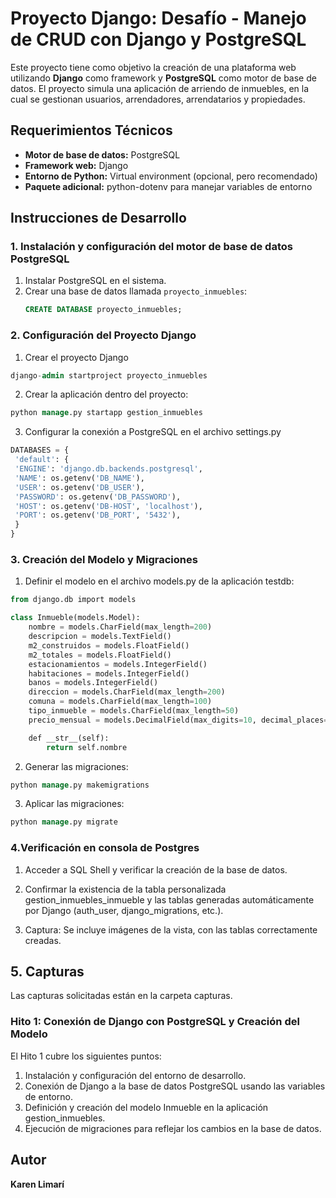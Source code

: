 # Proyecto Django: Desafío - Manejo de CRUD con Django y PostgreSQL

Este proyecto tiene como objetivo la creación de una plataforma web utilizando **Django** como framework y **PostgreSQL** como motor de base de datos. El proyecto simula una aplicación de arriendo de inmuebles, en la cual se gestionan usuarios, arrendadores, arrendatarios y propiedades.

## Requerimientos Técnicos

- **Motor de base de datos:** PostgreSQL
- **Framework web:** Django
- **Entorno de Python:** Virtual environment (opcional, pero recomendado)
- **Paquete adicional:** python-dotenv para manejar variables de entorno

## Instrucciones de Desarrollo

### 1. Instalación y configuración del motor de base de datos PostgreSQL

1. Instalar PostgreSQL en el sistema.
2. Crear una base de datos llamada `proyecto_inmuebles`:
   ```sql
   CREATE DATABASE proyecto_inmuebles;
   ```

### 2. Configuración del Proyecto Django

1. Crear el proyecto Django
```sql
django-admin startproject proyecto_inmuebles
```
2. Crear la aplicación dentro del proyecto:
```sql
python manage.py startapp gestion_inmuebles
```
3. Configurar la conexión a PostgreSQL en el archivo settings.py
```sql
DATABASES = {
 'default': {
 'ENGINE': 'django.db.backends.postgresql',
 'NAME': os.getenv('DB_NAME'),
 'USER': os.getenv('DB_USER'),
 'PASSWORD': os.getenv('DB_PASSWORD'),
 'HOST': os.getenv('DB-HOST', 'localhost'),
 'PORT': os.getenv('DB_PORT', '5432'),
 }
}

```
### 3. Creación del Modelo y Migraciones

1. Definir el modelo en el archivo models.py de la aplicación testdb:
```sql
from django.db import models

class Inmueble(models.Model):
    nombre = models.CharField(max_length=200)
    descripcion = models.TextField()
    m2_construidos = models.FloatField()
    m2_totales = models.FloatField()
    estacionamientos = models.IntegerField()
    habitaciones = models.IntegerField()
    banos = models.IntegerField()
    direccion = models.CharField(max_length=200)
    comuna = models.CharField(max_length=100)
    tipo_inmueble = models.CharField(max_length=50)
    precio_mensual = models.DecimalField(max_digits=10, decimal_places=2)

    def __str__(self):
        return self.nombre
```
2. Generar las migraciones:

```sql
python manage.py makemigrations
```

3. Aplicar las migraciones:

```sql
python manage.py migrate
```

### 4.Verificación en consola de Postgres

1. Acceder a SQL Shell y verificar la creación de la base de datos.

2. Confirmar la existencia de la tabla personalizada gestion_inmuebles_inmueble y las tablas generadas automáticamente por Django (auth_user, django_migrations, etc.).

3. Captura: Se incluye imágenes de la vista, con las tablas correctamente creadas.

## 5. Capturas  

Las capturas solicitadas están en la carpeta capturas.

### Hito 1: Conexión de Django con PostgreSQL y Creación del Modelo
El Hito 1 cubre los siguientes puntos:

1. Instalación y configuración del entorno de desarrollo.
2. Conexión de Django a la base de datos PostgreSQL usando las variables de entorno.
3. Definición y creación del modelo Inmueble en la aplicación gestion_inmuebles.
4. Ejecución de migraciones para reflejar los cambios en la base de datos.

## Autor  
**Karen Limarí**
